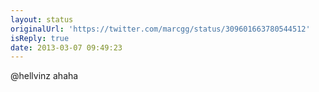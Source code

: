 ```yaml
---
layout: status
originalUrl: 'https://twitter.com/marcgg/status/309601663780544512'
isReply: true
date: 2013-03-07 09:49:23
---
```


@hellvinz ahaha
